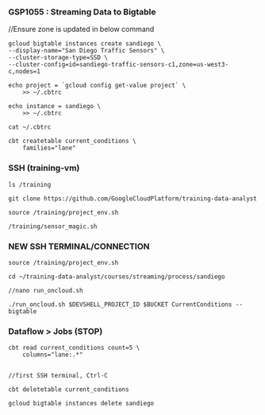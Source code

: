 ### GSP1055 : Streaming Data to Bigtable 

//Ensure zone is updated in below command
```
gcloud bigtable instances create sandiego \
--display-name="San Diego Traffic Sensors" \
--cluster-storage-type=SSD \
--cluster-config=id=sandiego-traffic-sensors-c1,zone=us-west3-c,nodes=1

echo project = `gcloud config get-value project` \
    >> ~/.cbtrc

echo instance = sandiego \
    >> ~/.cbtrc

cat ~/.cbtrc

cbt createtable current_conditions \
    families="lane"
```

### SSH (training-vm)

```
ls /training

git clone https://github.com/GoogleCloudPlatform/training-data-analyst

source /training/project_env.sh

/training/sensor_magic.sh
```

### NEW SSH TERMINAL/CONNECTION 

```
source /training/project_env.sh

cd ~/training-data-analyst/courses/streaming/process/sandiego

//nano run_oncloud.sh

./run_oncloud.sh $DEVSHELL_PROJECT_ID $BUCKET CurrentConditions --bigtable

```

### Dataflow > Jobs (STOP)

```
cbt read current_conditions count=5 \
    columns="lane:.*"


//first SSH terminal, Ctrl-C

cbt deletetable current_conditions

gcloud bigtable instances delete sandiego

```


